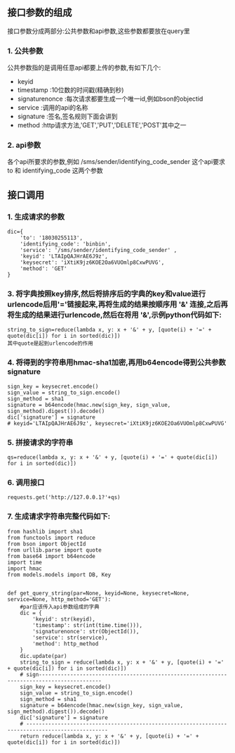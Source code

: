 ## 接口参数的组成
接口参数分成两部分:公共参数和api参数,这些参数都要放在query里
### 1. 公共参数
公共参数指的是调用任意api都要上传的参数,有如下几个:

- keyid
- timestamp  :10位数的时间戳(精确到秒)
- signaturenonce  :每次请求都要生成一个唯一id,例如bson的objectid
- service  :调用的api的名称
- signature  :签名,签名规则下面会讲到
- method  :http请求方法,'GET','PUT','DELETE','POST'其中之一

### 2. api参数
各个api所要求的参数,例如 /sms/sender/identifying_code_sender 这个api要求 to 和 identifying_code 这两个参数

## 接口调用
### 1. 生成请求的参数
    dic={
        'to': '18030255113',
        'identifying_code': 'binbin',
        'service': '/sms/sender/identifying_code_sender' ,
        'keyid': 'LTAIpQAJHrAE6J9z',
        'keysecret': 'iXtiK9jz6KOE2Oa6VUOmlp8CxwPUVG',
        'method': 'GET'
    }
### 3. 将字典按照key排序,然后将排序后的字典的key和value进行urlencode后用'='链接起来,再将生成的结果按顺序用 '&' 连接,之后再将生成的结果进行urlencode,然后在将用 '&',示例python代码如下:
    string_to_sign=reduce(lambda x, y: x + '&' + y, [quote(i) + '=' + quote(dic[i]) for i in sorted(dic)])
    其中quote是起到urlencode的作用

### 4. 将得到的字符串用hmac-sha1加密,再用b64encode得到公共参数signature
    sign_key = keysecret.encode()
    sign_value = string_to_sign.encode()
    sign_method = sha1
    signature = b64encode(hmac.new(sign_key, sign_value, sign_method).digest()).decode()
    dic['signature'] = signature
    # keyid='LTAIpQAJHrAE6J9z', keysecret='iXtiK9jz6KOE2Oa6VUOmlp8CxwPUVG'
### 5. 拼接请求的字符串
    qs=reduce(lambda x, y: x + '&' + y, [quote(i) + '=' + quote(dic[i]) for i in sorted(dic)])
### 6. 调用接口
    requests.get('http://127.0.0.1?'+qs)
### 7. 生成请求字符串完整代码如下:
    from hashlib import sha1
    from functools import reduce
    from bson import ObjectId
    from urllib.parse import quote
    from base64 import b64encode
    import time
    import hmac
    from models.models import DB, Key


    def get_query_string(par=None, keyid=None, keysecret=None, service=None, http_method='GET'):
        #par应该传入api参数组成的字典
        dic = {
            'keyid': str(keyid),
            'timestamp': str(int(time.time())),
            'signaturenonce': str(ObjectId()),
            'service': str(service),
            'method': http_method
        }
        dic.update(par)
        string_to_sign = reduce(lambda x, y: x + '&' + y, [quote(i) + '=' + quote(dic[i]) for i in sorted(dic)])
        # sign------------------------------------------------------------------------------------------
        sign_key = keysecret.encode()
        sign_value = string_to_sign.encode()
        sign_method = sha1
        signature = b64encode(hmac.new(sign_key, sign_value, sign_method).digest()).decode()
        dic['signature'] = signature
        # ------------------------------------------------------------------------------------------------
        return reduce(lambda x, y: x + '&' + y, [quote(i) + '=' + quote(dic[i]) for i in sorted(dic)])

